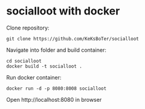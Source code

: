 # socialloot with docker

Clone repository:
```
git clone https://github.com/KeKsBoTer/socialloot
```

Navigate into folder and build container:
```
cd socialloot
docker build -t socialloot .
```

Run docker container:
```
docker run -d -p 8080:8008 socialloot
```
Open http://localhost:8080 in browser